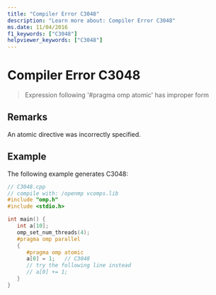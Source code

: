 ```yaml
---
title: "Compiler Error C3048"
description: "Learn more about: Compiler Error C3048"
ms.date: 11/04/2016
f1_keywords: ["C3048"]
helpviewer_keywords: ["C3048"]
---
```

# Compiler Error C3048

> Expression following '#pragma omp atomic' has improper form

## Remarks

An atomic directive was incorrectly specified.

## Example

The following example generates C3048:

```cpp
// C3048.cpp
// compile with: /openmp vcomps.lib
#include "omp.h"
#include <stdio.h>

int main() {
   int a[10];
   omp_set_num_threads(4);
   #pragma omp parallel
   {
      #pragma omp atomic
      a[0] = 1;   // C3048
      // try the following line instead
      // a[0] += 1;
   }
}
```
